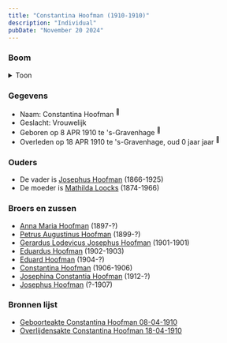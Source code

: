 ```yaml
---
title: "Constantina Hoofman (1910-1910)"
description: "Individual"
pubDate: "November 20 2024"
---
```


### Boom
<details><summary>Toon</summary>

![test](https://www.plantuml.com/plantuml/svg/ZP9DJoCn38Rl-HKM73XLckdNjbLLGL7BXtPBjS1UAy_4TAB995MSsQf2_UyOEYm82TXRvFYrdzVsAKSCiQwiujAu3GQi8CEyN0TVEttkhGyG0pgMBt9H5KOJv2RabWvlgZPn1nLL6GK-X3XI81zt6rBlgkOMcU5H0S3K1qtXhZ1vwOXvFAxGkCa4Ecglr0aiNrgnEYYEhZtJfgWPBhr_gD0T0J9S9KdIxW4SpphptdmgTHyV35czX_4emsotodoCbaOJQ7VXxFu2qa6_3nS1iTw-I-MojdQ5Jg_ou9apBppFcZPStoyW7KgB4sw9x2-v0jSaW0tLBuo5iHhXf_TvoQzGwR0hKFFfh3FhV0NLWzlPKg1-TCMMY-GCC_q7sA014pEVW8r7MzBQkFLp-X0MDt-apR3_0ZYNgVMxS6pDkeWxijPl1NAlcccsMas6Qfoy1Hgb1EIhdQJgjTsvTt92BXg77nSaQV1ljz_FP01dozzYBKq-MFjsAkcdKhcdKt9Qxli9)
</details>

### Gegevens
- Naam: Constantina Hoofman <sup><a href="../s00341/" style="text-decoration:none" title="Geboorteakte Constantina Hoofman 08-04-1910">:link:</a></sup>
- Geslacht: Vrouwelijk
- Geboren op 8 APR 1910 te 's-Gravenhage <sup><a href="../s00341/" style="text-decoration:none" title="Geboorteakte Constantina Hoofman 08-04-1910">:link:</a></sup>
- Overleden op 18 APR 1910 te 's-Gravenhage, oud 0 jaar jaar <sup><a href="../s00342/" style="text-decoration:none" title="Overlijdensakte Constantina Hoofman 18-04-1910">:link:</a></sup>

### Ouders
- De vader is [Josephus Hoofman](../i00025/) (1866-1925)
- De moeder is [Mathilda Loocks](../i00194/) (1874-1966)

### Broers en zussen
- [Anna Maria Hoofman](../i00203/) (1897-?)
- [Petrus Augustinus Hoofman](../i00195/) (1899-?)
- [Gerardus Lodevicus Josephus Hoofman](../i00196/) (1901-1901)
- [Eduardus Hoofman](../i00197/) (1902-1903)
- [Eduard Hoofman](../i00198/) (1904-?)
- [Constantina Hoofman](../i00199/) (1906-1906)
- [Josephina Constantia Hoofman](../i00202/) (1912-?)
- [Josephus Hoofman](../i00200/) (?-1907)

### Bronnen lijst
- [Geboorteakte Constantina Hoofman 08-04-1910](../s00341/)
- [Overlijdensakte Constantina Hoofman 18-04-1910](../s00342/)